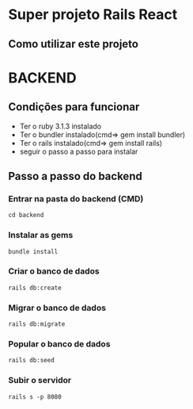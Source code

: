 <html>
<head>
  <link rel="stylesheet" href="./readme.css">
</head>
<body>
<h1> Super projeto Rails React </h1>

<h2>Como utilizar este projeto </h2>

# BACKEND

## Condições para funcionar

<ul>
  <li>Ter o ruby 3.1.3 instalado </li>
  <li>Ter o bundler instalado(cmd=> gem install bundler) </li>
  <li>Ter o rails instalado(cmd=> gem install rails) </li>
  <li>seguir o passo a passo para instalar</li>
</ul>

## Passo a passo do backend

### Entrar na pasta do backend (CMD)

```cd backend ```

### Instalar as gems

```bundle install```

### Criar o banco de dados

```rails db:create```

### Migrar o banco de dados

```rails db:migrate```

### Popular o banco de dados

```rails db:seed```

### Subir o servidor

```rails s -p 8080```

</body>
</html>